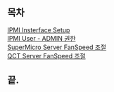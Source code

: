 [0]: https://github.com/dasandata/BMM/tree/master/ipmitool
[1]: https://github.com/dasandata/BMM/blob/master/ipmitool/ipmi_interface_setup.md
[2]: https://github.com/dasandata/BMM/blob/master/ipmitool/ipmitool-useradd.md
[3]: https://github.com/dasandata/BMM/blob/master/ipmitool/Supermicro_fanspeed.md
[4]: https://github.com/dasandata/BMM/blob/master/ipmitool/qct_fanspeed.md

## 목차

[IPMI Insterface Setup][1]    
[IPMI User - ADMIN 권한][2]   
[SuperMicro Server FanSpeed 조절][3]    
[QCT Server FanSpeed 조절][4]    

## 끝.
